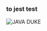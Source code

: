 ### to jest test
![JAVA DUKE](https://encrypted-tbn0.gstatic.com/images?q=tbn:ANd9GcTdYsxhs8DJSKOXLqbj3682kZA-yzJAJEF0Dw&usqp=CAU)
